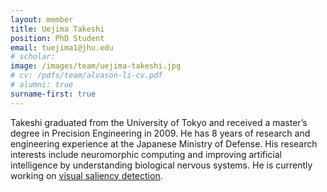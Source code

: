 ```yaml
---
layout: member
title: Uejima Takeshi
position: PhD Student
email: tuejima1@jhu.edu
# scholar:
image: /images/team/uejima-takeshi.jpg
# cv: /pdfs/team/alvason-li-cv.pdf
# alumni: true
surname-first: true
---
```


Takeshi graduated from the University of Tokyo and received a master’s degree in Precision Engineering in 2009. He has 8 years of research and engineering experience at the Japanese Ministry of Defense. His research interests include neuromorphic computing and improving artificial intelligence by understanding biological nervous systems. He is currently working on [visual saliency detection](/research/proto-object-saliency).
